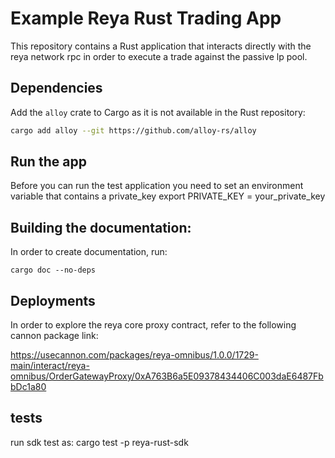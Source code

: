 # Example Reya Rust Trading App

This repository contains a Rust application that interacts directly with the reya network rpc in order to execute a trade against the passive lp pool.

## Dependencies

Add the `alloy` crate to Cargo as it is not available in the Rust repository:
```sh
cargo add alloy --git https://github.com/alloy-rs/alloy
```

## Run the app
Before you can run the test application you need to set an environment variable that contains a private_key
export PRIVATE_KEY = your_private_key

## Building the documentation:
In order to create documentation, run: 
```
cargo doc --no-deps
```

## Deployments
In order to explore the reya core proxy contract, refer to the following cannon package link: 

https://usecannon.com/packages/reya-omnibus/1.0.0/1729-main/interact/reya-omnibus/OrderGatewayProxy/0xA763B6a5E09378434406C003daE6487FbbDc1a80


## tests
run sdk test as: cargo test  -p reya-rust-sdk